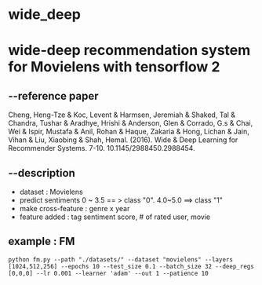 # wide_deep

# wide-deep recommendation system for Movielens with tensorflow 2

## --reference paper
Cheng, Heng-Tze & Koc, Levent & Harmsen, Jeremiah & Shaked, Tal & Chandra, Tushar & Aradhye, Hrishi & Anderson, Glen & Corrado, G.s & Chai, Wei & Ispir, Mustafa & Anil, Rohan & Haque, Zakaria & Hong, Lichan & Jain, Vihan & Liu, Xiaobing & Shah, Hemal. (2016). Wide & Deep Learning for Recommender Systems. 7-10. 10.1145/2988450.2988454. 


## --description
+ dataset : Movielens
+ predict sentiments 0 ~ 3.5 == > class "0".    4.0~5.0 ==> class "1"
+ make cross-feature : genre x year
+ feature added : tag sentiment score, # of rated user, movie


## example : FM
```
python fm.py --path "./datasets/" --dataset "movielens" --layers [1024,512,256] --epochs 10 --test_size 0.1 --batch_size 32 --deep_regs [0,0,0] --lr 0.001 --learner 'adam' --out 1 --patience 10

```
